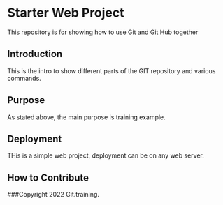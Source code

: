 # Starter Web Project

This repository is for showing how to use Git and Git Hub together
## Introduction

This is the intro to show different parts of the GIT repository and various commands.
## Purpose
As stated above, the main purpose is training example.
## Deployment
THis is a simple web project, deployment can be on any web server.
## How to Contribute

###Copyright
2022 Git.training.
